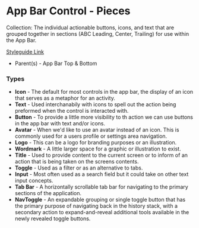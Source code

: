 # App Bar Control - Pieces

Collection: The individual actionable buttons, icons, and text that are grouped together in sections (ABC Leading, Center, Trailing) for use within the App Bar.

[Styleguide Link](https://zpl.io/V13kP6w)

- Parent(s) - App Bar Top & Bottom

### Types

- **Icon** - The default for most controls in the app bar, the display of an icon that serves as a metaphor for an activity.
- **Text** - Used interchanabily with icons to spell out the action being preformed when the control is interacted with.
- **Button** - To provide a little more visibility to th action we can use buttons in the app bar with text and/or icons.
- **Avatar** - When we'd like to use an avatar instead of an icon.  This is commonly used for a users profile or settings area navigation.
- **Logo** - This can be a logo for branding purposes or an illustration.
- **Wordmark** - A little larger space for a graphic or illustration to exist.
- **Title** - Used to provide content to the current screen or to inform of an action that is being taken on the screens contents.
- **Toggle** - Used as a filter or as an alternative to tabs.
- **Input** - Most often used as a search field but it could take on other text input concepts.
- **Tab Bar** - A horizontally scrollable tab bar for navigating to the primary sections of the application.
- **NavToggle** - An expandable grouping or single toggle button that has the primary purpose of navigating back in the history stack, with a secondary action to expand-and-reveal additional tools available in the newly revealed toggle buttons.

